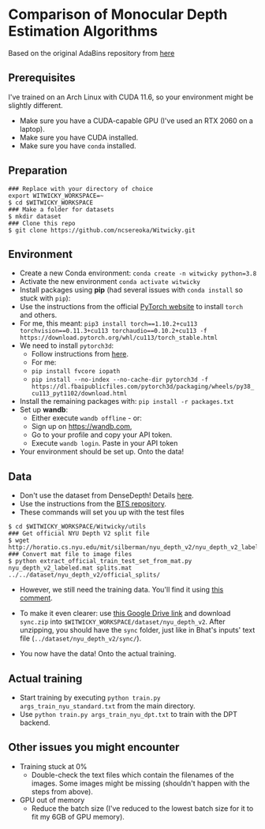 # Comparison of Monocular Depth Estimation Algorithms

Based on the original AdaBins repository from [here](https://github.com/shariqfarooq123/AdaBins)

## Prerequisites

I've trained on an Arch Linux with CUDA 11.6, so your environment might be slightly different.
-   Make sure you have a CUDA-capable GPU (I've used an RTX 2060 on a laptop).
-   Make sure you have CUDA installed.
-   Make sure you have `conda` installed.

## Preparation

```
### Replace with your directory of choice
export WITWICKY_WORKSPACE=~
$ cd $WITWICKY_WORKSPACE
### Make a folder for datasets
$ mkdir dataset
### Clone this repo
$ git clone https://github.com/ncsereoka/Witwicky.git
```

## Environment

- Create a new Conda environment: `conda create -n witwicky python=3.8`
- Activate the new environment `conda activate witwicky`
- Install packages using **pip** (had several issues with `conda install` so stuck with `pip`):
- Use the instructions from the official [PyTorch website](https://pytorch.org/) to install `torch` and others.
- For me, this meant: `pip3 install torch==1.10.2+cu113 torchvision==0.11.3+cu113 torchaudio==0.10.2+cu113 -f https://download.pytorch.org/whl/cu113/torch_stable.html`
- We need to install `pytorch3d`:
  - Follow instructions from [here](https://github.com/facebookresearch/pytorch3d/blob/main/INSTALL.md).
  - For me:
  - `pip install fvcore iopath`
  - `pip install --no-index --no-cache-dir pytorch3d -f https://dl.fbaipublicfiles.com/pytorch3d/packaging/wheels/py38_cu113_pyt1102/download.html`
- Install the remaining packages with: `pip install -r packages.txt`
- Set up **wandb**:
    -   Either execute `wandb offline` - or:
    -   Sign up on https://wandb.com,
    -   Go to your profile and copy your API token.
    -   Execute `wandb login`. Paste in your API token
- Your environment should be set up. Onto the data!

## Data

-   Don't use the dataset from DenseDepth! Details [here](https://github.com/shariqfarooq123/AdaBins/issues/54#issuecomment-1014929303).
-   Use the instructions from the [BTS repository](https://github.com/cleinc/bts/).
-   These commands will set you up with the test files

```
$ cd $WITWICKY_WORKSPACE/Witwicky/utils
### Get official NYU Depth V2 split file
$ wget http://horatio.cs.nyu.edu/mit/silberman/nyu_depth_v2/nyu_depth_v2_labeled.mat
### Convert mat file to image files
$ python extract_official_train_test_set_from_mat.py nyu_depth_v2_labeled.mat splits.mat ../../dataset/nyu_depth_v2/official_splits/
```

-   However, we still need the training data. You'll find it using [this comment](https://github.com/cleinc/bts/issues/4#issuecomment-527120927).
-   To make it even clearer: use [this Google Drive link](https://drive.google.com/uc?id=1AysroWpfISmm-yRFGBgFTrLy6FjQwvwP&export=download) and download `sync.zip` into `$WITWICKY_WORKSPACE/dataset/nyu_depth_v2`. After unzipping, you should have the `sync` folder, just like in Bhat's inputs' text file (`../dataset/nyu_depth_v2/sync/`).

-   You now have the data! Onto the actual training.

## Actual training

- Start training by executing `python train.py args_train_nyu_standard.txt` from the main directory.
- Use `python train.py args_train_nyu_dpt.txt` to train with the DPT backend.

## Other issues you might encounter

-   Training stuck at 0%
    -   Double-check the text files which contain the filenames of the images. Some images might be missing (shouldn't happen with the steps from above).
-   GPU out of memory
    -   Reduce the batch size (I've reduced to the lowest batch size for it to fit my 6GB of GPU memory).
